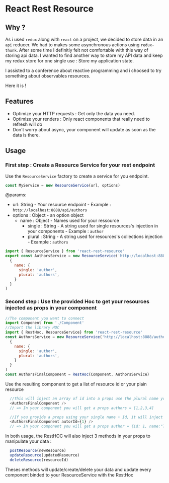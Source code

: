 # React Rest Resource

## Why ?

As i used `redux` along with `react` on a project, we decided to store data in an `api` reducer. We had to makes some asynchronous actions using `redux-thunk`.
After some time I definitly felt not comfortable with this way of storing api data. 
I wanted to find another way to store my API data and keep my redux store for one single use : Store my application state.

I assisted to a conference about reactive programming and i choosed to try something about observables resources.

Here it is !

## Features

  - Optimize your HTTP requests : Get only the data you need.
  - Optimize your renders : Only react components that really need to refresh will do
  - Don't worry about async, your component will update as soon as the data is there.

## Usage

### First step : Create a Resource Service for your rest endpoint

Use the `ResourceService` factory to create a service for you endpoint.

```js 
const MyService = new ResourceService(url, options)
```

@params:
 - url: String - Your resource endpoint - Example : `http://localhost:8888/api/authors`
 - options : Object - an option object
   - name : Object - Names used for your ressource
     - single : String - A string used for single resources's injection in your components - Example : `author`
     - plural : String - A string used for resources's collections injection - Example : `authors`
   
```js
import { ResourceService } from 'react-rest-resource'
export const AuthorsService = new ResourceService('http://localhost:8888/authors',
  {
    name: {
      single: 'author',
      plural: 'authors',
    }
  }
)
```

### Second step : Use the provided Hoc to get your resources injected as props in your component

```js
//The component you want to connect
import Component from './Component'
//Import the library HOC
import { RestHoc, ResourceService} from 'react-rest-resource'
const AuthorsService = new ResourceService('http://localhost:8888/authors',
  {
    name: {
      single: 'author',
      plural: 'authors',
    }
  }
)
const AuthorsFinalComponent = RestHoc(Component, AuthorsService)
```
Use the resulting component to get a list of resource id or your plain resource
```js
  //This will inject an array of id into a props use the plural name you defined
  <AuthorsFinalComponent />
  // => In your component you will get a props authors = [1,2,3,4]

  //If you provide a props using your single name + Id, it will inject the plain resource object using the single name you defined
  <AuthorsFinalComponent autorId={1} />
  // => In your component you will get a props author = {id: 1, name:"Toto", ...} 
```

In both usage, the RestHOC will also inject 3 methods in your props to manipulate your data :

```js
  postResource(newResource)
  updateResource(updatedResource)
  deleteResource(resourceId)
```

Theses methods will update/create/delete your data and update every component binded to your ResourceService with the RestHoc 
